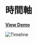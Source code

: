 # 時間軸

[**View Demo**](https://hwahii.github.io/27LayoutPractices/019-timeline/)

![Timeline](https://raw.githubusercontent.com/hwahii/27LayoutPractices/master/screenshots/screencast-019.gif)